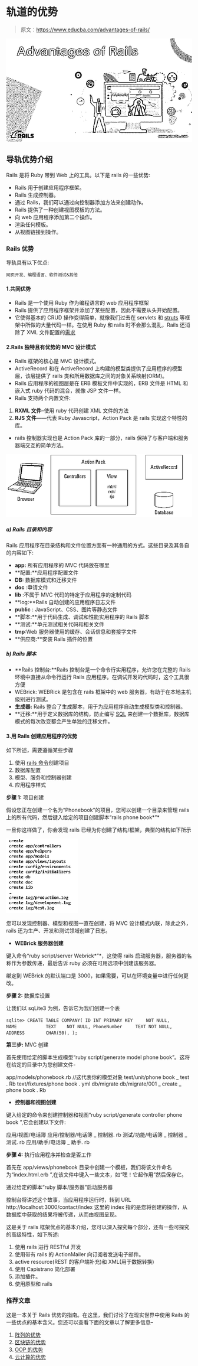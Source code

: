 # 轨道的优势

> 原文：<https://www.educba.com/advantages-of-rails/>

![Advantages of Rails](img/a394a0ac4a336f44c8f989cfa8edb86e.png)



## 导轨优势介绍

Rails 是将 Ruby 带到 Web 上的工具。以下是 rails 的一些优势:

*   Rails 用于创建应用程序框架。
*   Rails 生成控制器。
*   通过 Rails，我们可以通过向控制器添加方法来创建动作。
*   Rails 提供了一种创建视图模板的方法。
*   向 web 应用程序添加第二个操作。
*   渲染任何模板。
*   从视图链接到操作。

### Rails 优势

导轨具有以下优点:

<small>网页开发、编程语言、软件测试&其他</small>

#### 1.共同优势

*   Rails 是一个使用 Ruby 作为编程语言的 web 应用程序框架
*   Rails 提供了应用程序框架并添加了某些配置，因此不需要从头开始配置。
*   它使得基本的 CRUD 操作变得简单，就像我们过去在 servlets 和 [struts](https://www.educba.com/what-is-struts/) 等框架中所做的大量代码一样。在使用 Ruby 和 rails 时不会那么混乱，Rails 还消除了 XML 文件配置的[需求](https://www.educba.com/xml-commands/)

#### 2.Rails 独特且有优势的 MVC 设计模式

*   Rails 框架的核心是 MVC 设计模式。
*   ActiveRecord 和在 ActiveRecord 上构建的模型类提供了应用程序的模型层，该层提供了 rails 类和所用数据库之间的对象关系映射(ORM)。
*   Rails 应用程序的视图层是在 ERB 模板文件中实现的，ERB 文件是 HTML 和嵌入式 ruby 代码的混合，就像 JSP 文件一样。
*   Rails 支持两个内置文件:

1.  **RXML 文件**–使用 ruby 代码创建 XML 文件的方法
2.  **RJS 文件**——代表 Ruby Javascript，Action Pack 是 rails 实现这个特性的库。

*   rails 控制器实现也是 Action Pack 库的一部分，rails 保持了与客户端和服务器端交互的简单方法。

![MVC Design Pattern](img/0aa2d431bcb0f8f1e605a2628bec7046.png)



##### a) Rails 目录和内容

Rails 应用程序在目录结构和文件位置方面有一种通用的方式。这些目录及其各自的内容如下:

*   **app:** 所有应用程序的 MVC 代码放在哪里
*   **配置:**应用程序配置文件
*   **DB:** 数据库模式和迁移文件
*   **doc** :申请文件
*   **lib** :不属于 MVC 代码的特定于应用程序的定制代码
*   **log:**Rails 自动创建的应用程序日志文件
*   **public** : JavaScript、CSS、图片等静态文件
*   **脚本:**用于代码生成、调试和性能实用程序的 Rails 脚本
*   **测试:**单元测试相关代码和相关文件
*   **tmp**:Web 服务器使用的缓存、会话信息和套接字文件
*   **供应商:**安装 Rails 插件的位置

##### b) Rails 脚本

*   **Rails 控制台:**Rails 控制台是一个命令行实用程序，允许您在完整的 Rails 环境中直接从命令行运行 Rails 应用程序。在调试开发的代码时，这个工具很方便
*   WEBrick: WEBRick 是包含在 rails 框架中的 web 服务器，有助于在本地主机级别进行测试。
*   **生成器:** Rails 整合了生成脚本，用于为应用程序自动生成模型类和控制器。
*   **迁移:**用于定义数据库的结构，防止编写 [SQL](https://www.educba.com/what-is-sql/) 来创建一个数据库，数据库模式的每次改变都会产生单独的迁移文件。

#### 3.用 Rails 创建应用程序的优势

如下所述，需要遵循某些步骤

1.  使用 [rails 命令](https://www.educba.com/rails-commands/)创建项目
2.  数据库配置
3.  模型、服务和控制器创建
4.  应用程序样式

**步骤 1:** 项目创建

假设您正在创建一个名为“Phonebook”的项目，您可以创建一个目录来管理 rails 上的所有代码，然后键入给定的项目创建脚本“rails phone book*”*

一旦你这样做了，你会发现 rails 已经为你创建了结构/框架，典型的结构如下所示

![Project Creation](img/82646d7eb697000d6625c7bd13ba6088.png)



您可以发现控制器、模型和视图一直在创建，将 MVC 设计模式内联，除此之外，rails 还为生产、开发和测试领域创建了日志。

*   **WEBrick 服务器创建**

键入命令“ruby script/server Webrick*”*，这使得 rails 启动服务器，服务器的名称作为参数传递，最后告诉 ruby 必须在可用选项中创建该服务器。

绑定到 WEBrick 的默认端口是 3000，如果需要，可以在环境变量中进行任何更改。

**步骤 2:** 数据库设置

让我们以 sqLite3 为例，告诉它为我们创建一个表

`sqlite> CREATE TABLE COMPANY(
ID INT PRIMARY KEY     NOT NULL,
NAME           TEXT    NOT NULL,
PhoneNumber     TEXT NOT NULL,
ADDRESS        CHAR(50),
);`

**第三步:** MVC 创建

首先使用给定的脚本生成模型“ruby script/generate model phone book”。这将在给定的目录中为您创建文件-

app/models/phonebook.rb //这代表你的模型对象
test/unit/phone book _ test . Rb
text/fixtures/phone book . yml
db/migrate
db/migrate/001 _ create _ phone book . Rb

*   **控制器和视图创建**

键入给定的命令来创建控制器和视图“ruby script/generate controller phone book ”,它会创建以下文件:

应用/视图/电话簿
应用/控制器/电话簿 _ 控制器. rb
测试/功能/电话簿 _ 控制器 _ 测试. rb
应用/助手/电话簿 _ 助手. rb

**步骤 4:** 执行应用程序并检查是否工作

首先在 app/views/phonebook 目录中创建一个模板，我们将该文件命名为“index.html.erb ”,在该文件中键入一些文本，如“嘿！它起作用”然后保存它。

通过给定的脚本“ruby 脚本/服务器”启动服务器

控制台将讲述这个故事，当应用程序运行时，转到 URL http://localhost:3000/contact/index 这里的 index 指的是您将创建的操作，从数据库中获取的结果将被传递，从而由视图呈现。

这是关于 rails 框架优点的基本介绍，您可以深入探究每个部分，还有一些可探究的高级特性，如下所述:

1.  使用 rails 进行 RESTful 开发
2.  使用带有 rails 的 ActionMailer 向订阅者发送电子邮件。
3.  active resource(REST 的客户端补充)和 XML(用于数据转换)
4.  使用 Capistrano 简化部署
5.  添加插件。
6.  使用原型和 rails

### 推荐文章

这是一本关于 Rails 优势的指南。在这里，我们讨论了在现实世界中使用 Rails 的一些优点的基本含义。您还可以查看下面的文章以了解更多信息–

1.  [阵列的优势](https://www.educba.com/advantages-of-array/)
2.  [区块链的优势](https://www.educba.com/advantages-of-blockchain/)
3.  [OOP 的优势](https://www.educba.com/advantages-of-oop/)
4.  [云计算的优势](https://www.educba.com/advantages-of-cloud-computing/)





